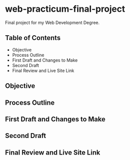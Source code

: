 # web-practicum-final-project
Final project for my Web Development Degree.

## Table of Contents
* Objective 
* Process Outline
* First Draft and Changes to Make
* Second Draft 
* Final Review and Live Site Link 

## Objective

## Process Outline

## First Draft and Changes to Make

## Second Draft

## Final Review and Live Site Link
